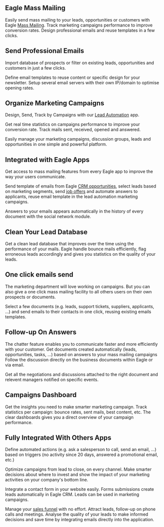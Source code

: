 Eagle Mass Mailing
-----------------

Easily send mass mailing to your leads, opportunities or customers
with Eagle <a href="https://www.eagle-erp.com/page/mailing#">Mass Mailing</a>. Track
marketing campaigns performance to improve conversion rates. Design
professional emails and reuse templates in a few clicks.

Send Professional Emails
------------------------

Import database of prospects or filter on existing leads, opportunities and
customers in just a few clicks.

Define email templates to reuse content or specific design for your newsletter.
Setup several email servers with their own IP/domain to optimise opening rates.

Organize Marketing Campaigns
----------------------------

Design, Send, Track by Campaigns with our <a href="https://www.eagle-erp.com/page/mailing">Lead Automation</a> app.

Get real time statistics on campaigns performance to improve your conversion
rate. Track mails sent, received, opened and answered.

Easily manage your marketing campaigns, discussion groups, leads and
opportunities in one simple and powerful platform.

Integrated with Eagle Apps
-------------------------

Get access to mass mailing features from every Eagle app to improve the way your
users communicate.

Send template of emails from Eagle <a href="https://www.eagle-erp.com/page/mailing">CRM opportunities</a>, select leads based
on marketing segments, send <a href="https://www.eagle-erp.com/page/recruitment">job offers</a> and automate
answers to applicants, reuse email template in the lead automation marketing
campaigns.

Answers to your emails appears automatically in the history of every document
with the social network module.

Clean Your Lead Database
------------------------

Get a clean lead database that improves over the time using the performance of
your mails. Eagle handle bounce mails efficiently, flag erroneous leads
accordingly and gives you statistics on the quality of your leads.

One click emails send
---------------------

The marketing department will love working on campaigns. But you can also give
a one click mass mailing facility to all others users on their own prospects or
documents.

Select a few documents (e.g. leads, support tickets, suppliers, applicants,
...) and send emails to their contacts in one click, reusing existing emails
templates.

Follow-up On Answers
--------------------

The chatter feature enables you to communicate faster and more efficiently with
your customer. Get documents created automatically (leads, opportunities,
tasks, ...) based on answers to your mass mailing campaigns Follow the
discussion directly on the business documents within Eagle or via email.

Get all the negotiations and discussions attached to the right document and
relevent managers notified on specific events.

Campaigns Dashboard
-------------------

Get the insights you need to make smarter marketing campaign. Track statistics
per campaign: bounce rates, sent mails, best content, etc. The clear dashboards
gives you a direct overview of your campaign performance.

Fully Integrated With Others Apps
---------------------------------

Define automated actions (e.g. ask a salesperson to call, send an email, ...)
based on triggers (no activity since 20 days, answered a promotional email,
etc.)

Optimize campaigns from lead to close, on every channel. Make smarter decisions
about where to invest and show the impact of your marketing activities on your
company's bottom line.

Integrate a contact form in your website easily. Forms submissions create leads
automatically in Eagle CRM. Leads can be used in marketing campaigns.

Manage your <a href="https://www.eagle-erp.com/page/crm">sales funnel</a> with no
effort. Attract leads, follow-up on phone calls and meetings. Analyse the
quality of your leads to make informed decisions and save time by integrating
emails directly into the application.


